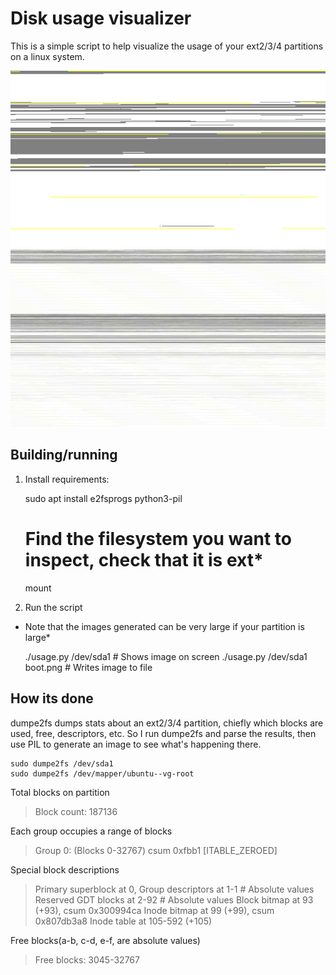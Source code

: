 # Disk usage visualizer

This is a simple script to help visualize the usage of your ext2/3/4 partitions on a linux system.

![Boot partition](samples/boot.png)
![Root partition](samples/root.png)

## Building/running

1. Install requirements:

    sudo apt install e2fsprogs python3-pil
    # Find the filesystem you want to inspect, check that it is ext*
    mount

2. Run the script

* Note that the images generated can be very large if your partition is large*

    ./usage.py /dev/sda1 # Shows image on screen
    ./usage.py /dev/sda1 boot.png # Writes image to file


## How its done

dumpe2fs dumps stats about an ext2/3/4 partition, chiefly which blocks are used, free, descriptors, etc. So I run dumpe2fs and parse the results, then use PIL to generate an image to see what's happening there.

    sudo dumpe2fs /dev/sda1
    sudo dumpe2fs /dev/mapper/ubuntu--vg-root

Total blocks on partition
> Block count:              187136

Each group occupies a range of blocks
> Group 0: (Blocks 0-32767) csum 0xfbb1 [ITABLE_ZEROED]

Special block descriptions
>   Primary superblock at 0, Group descriptors at 1-1 # Absolute values
>   Reserved GDT blocks at 2-92 # Absolute values
>   Block bitmap at 93 (+93), csum 0x300994ca
>   Inode bitmap at 99 (+99), csum 0x807db3a8
>   Inode table at 105-592 (+105)

Free blocks(a-b, c-d, e-f, are absolute values)
>   Free blocks: 3045-32767

